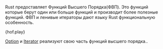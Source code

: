 Rust предоставляет Функций Высшего Порядка(ФВП). Это функций которые берут один или 
больше функций и производит более полезные функций. 
ФВП и ленивые итераторы дают языку Rust функциональную особенность.

{hof.play}

[Option][option]
и
[Iterator][iter]
реализуют свою часть функций высшего порядка..

[option]: http://doc.rust-lang.org/core/option/enum.Option.html
[iter]: http://doc.rust-lang.org/core/iter/trait.Iterator.html
